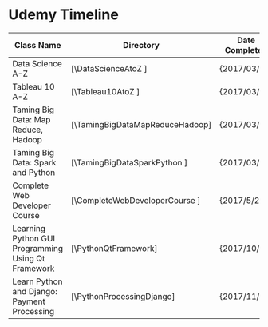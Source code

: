 # Udemy Timeline

| Class Name                                         | Directory                        | Date Completed |
| ---------------------------------------------------| -------------------------------- | ---------------|
| Data Science A-Z                                   | [\DataScienceAtoZ             ]  | {2017/03/12}   |
| Tableau 10 A-Z                                     | [\Tableau10AtoZ               ]  | {2017/03/17}   |
| Taming Big Data: Map Reduce, Hadoop                | [\TamingBigDataMapReduceHadoop]  | {2017/03/23}   |
| Taming Big Data: Spark and Python                  | [\TamingBigDataSparkPython    ]  | {2017/03/27}   |
| Complete Web Developer Course                      | [\CompleteWebDeveloperCourse  ]  | {2017/5/27}    |
| Learning Python GUI Programming Using Qt Framework | [\PythonQtFramework]             | {2017/10/28}   |
| Learn Python and Django: Payment Processing        | [\PythonProcessingDjango]        | {2017/11/10}   |

